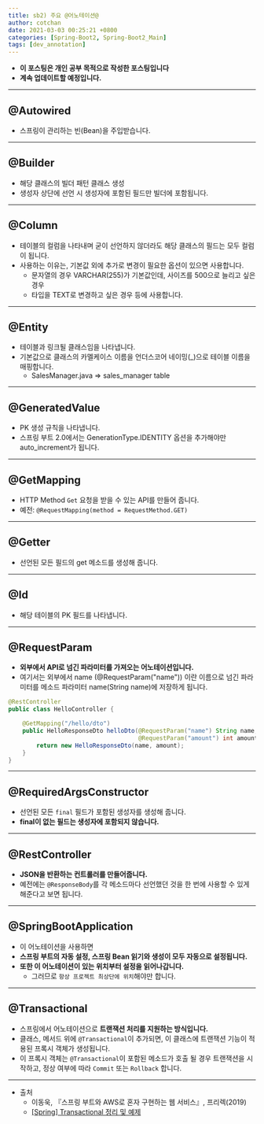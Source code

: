 ```yaml
---
title: sb2) 주요 @어노테이션@
author: cotchan 
date: 2021-03-03 00:25:21 +0800 
categories: [Spring-Boot2, Spring-Boot2_Main]
tags: [dev_annotation] 
---
```


+ **이 포스팅은 개인 공부 목적으로 작성한 포스팅입니다**
+ **계속 업데이트할 예정입니다.**

---

## @Autowired

+ 스프링이 관리하는 빈(Bean)을 주입받습니다.

---

## @Builder

+ 해당 클래스의 빌더 패턴 클래스 생성
+ 생성자 상단에 선언 시 생성자에 포함된 필드만 빌더에 포함됩니다.

---

## @Column

+ 테이블의 컬럼을 나타내며 굳이 선언하지 않더라도 해당 클래스의 필드는 모두 컬럼이 됩니다.
+ 사용하는 이유는, 기본값 외에 추가로 변경이 필요한 옵션이 있으면 사용합니다.
  + 문자열의 경우 VARCHAR(255)가 기본값인데, 사이즈를 500으로 늘리고 싶은 경우
  + 타입을 TEXT로 변경하고 싶은 경우 등에 사용합니다.

---

## @Entity

+ 테이블과 링크될 클래스임을 나타냅니다.
+ 기본값으로 클래스의 카멜케이스 이름을 언더스코어 네이밍(_)으로 테이블 이름을 매핑합니다.
  + SalesManager.java => sales_manager table

---

## @GeneratedValue

+ PK 생성 규칙을 나타냅니다.
+ 스프링 부트 2.0에서는 GenerationType.IDENTITY 옵션을 추가해야만 auto_increment가 됩니다.

---

## @GetMapping

+ HTTP Method `Get` 요청을 받을 수 있는 API를 만들어 줍니다.
+ 예전: `@RequestMapping(method = RequestMethod.GET)`

---

## @Getter

+ 선언된 모든 필드의 get 메소드를 생성해 줍니다.

---

## @Id

+ 해당 테이블의 PK 필드를 나타냅니다.

---

## @RequestParam

+ **외부에서 API로 넘긴 파라미터를 가져오는 어노테이션입니다.**
+ 여기서는 외부에서 name (@RequestParam("name")) 이란 이름으로 넘긴 파라미터를 메소드 파라미터 name(String name)에 저장하게 됩니다.

```java
@RestController
public class HelloController {

    @GetMapping("/hello/dto")
    public HelloResponseDto helloDto(@RequestParam("name") String name,
                                     @RequestParam("amount") int amount) {
        return new HelloResponseDto(name, amount);
    }
}
```

---

## @RequiredArgsConstructor

+ 선언된 모든 `final` 필드가 포함된 생성자를 생성해 줍니다.
+ **final이 없는 필드는 생성자에 포함되지 않습니다.**

---

## @RestController

+ **JSON을 반환하는 컨트롤러를 만들어줍니다.**
+ 예전에는 `@ResponseBody`를 각 메소드마다 선언했던 것을 한 번에 사용할 수 있게 해준다고 보면 됩니다.

---

## @SpringBootApplication

+ 이 어노테이션을 사용하면
+ **스프링 부트의 자동 설정, 스프링 Bean 읽기와 생성이 모두 자동으로 설정됩니다.**
+ **또한 이 어노테이션이 있는 위치부터 설정을 읽어나갑니다.**
  + 그러므로 `항상 프로젝트 최상단에 위치`해야만 합니다.

---

## @Transactional

+ 스프링에서 어노테이션으로 **트랜잭션 처리를 지원하는 방식입니다.**
+ 클래스, 메서드 위에 `@Transactional`이 추가되면, 이 클래스에 트랜잭션 기능이 적용된 프록시 객체가 생성됩니다.
+ 이 프록시 객체는 `@Transactional`이 포함된 메소드가 호출 될 경우 트랜잭션을 시작하고, 정상 여부에 따라 `Commit` 또는 `Rollback` 합니다.



---

+ 출처
  + 이동욱, 『스프링 부트와 AWS로 혼자 구현하는 웹 서비스』, 프리렉(2019) 
  + [[Spring] Transactional 정리 및 예제](https://goddaehee.tistory.com/167)
